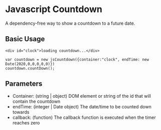 # Javascript Countdown

A dependency-free way to show a countdown to a future date.

## Basic Usage
	<div id="clock">loading countdown...</div>
	
	var countdown = new jsCountdown({container:"clock", endTime: new Date(2020,0,0,0,0,0)})
	countdown.countDown();

## Parameters

- Container: (string | object) DOM element or string of the id that will contain the countdown
- endTime: (integer | Date object) The date/time to be counted down towards
- callback: (function) The callback function is executed when the timer reaches zero
